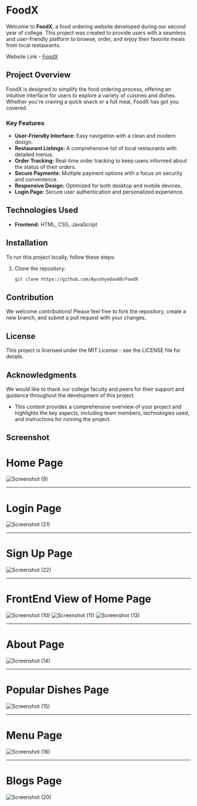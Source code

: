# FoodX

Welcome to **FoodX**, a food ordering website developed during our second year of college. This project was created to provide users with a seamless and user-friendly platform to browse, order, and enjoy their favorite meals from local restaurants.

Website Link - [FoodX](https://ayushyadav89.github.io/FoodX/)

## Project Overview 

FoodX is designed to simplify the food ordering process, offering an intuitive interface for users to explore a variety of cuisines and dishes. Whether you're craving a quick snack or a full meal, FoodX has got you covered.

### Key Features
- **User-Friendly Interface:** Easy navigation with a clean and modern design.
- **Restaurant Listings:** A comprehensive list of local restaurants with detailed menus.
- **Order Tracking:** Real-time order tracking to keep users informed about the status of their orders.
- **Secure Payments:** Multiple payment options with a focus on security and convenience.
- **Responsive Design:** Optimized for both desktop and mobile devices.
- **Login Page:** Secure user authentication and personalized experience.

## Technologies Used
- **Frontend:** HTML, CSS, JavaScript





## Installation

To run this project locally, follow these steps:

1. Clone the repository:
   ```bash
   git clone https://github.com/Ayushyadav89/FoodX


## Contribution
We welcome contributions! Please feel free to fork the repository, create a new branch, and submit a pull request with your changes.

## License
This project is licensed under the MIT License - see the LICENSE file for details.

## Acknowledgments
We would like to thank our college faculty and peers for their support and guidance throughout the development of this project.

- This content provides a comprehensive overview of your project and highlights the key aspects, including team members, technologies used, and instructions for running the project.

## Screenshot

# Home Page

![Screenshot (9)](https://github.com/user-attachments/assets/f3d76197-cbe8-46d2-9478-7c12dab85bcd)

<hr>

# Login Page

![Screenshot (21)](https://github.com/user-attachments/assets/1c3e5ee5-b451-404a-ad0e-8500aa2da55c)

<hr>

# Sign Up Page

![Screenshot (22)](https://github.com/user-attachments/assets/cba9ff15-c066-4680-a05d-ec3a8d6f6826)

<hr>

# FrontEnd View of Home Page
![Screenshot (10)](https://github.com/user-attachments/assets/98bca344-f44b-4470-9b08-f83c6c94562e)
![Screenshot (11)](https://github.com/user-attachments/assets/89ae85c4-63d3-431f-9562-95e95102af59)
![Screenshot (13)](https://github.com/user-attachments/assets/5daa6dbd-7c28-40b0-b96e-08e734cf5652)


<hr>

# About Page

![Screenshot (14)](https://github.com/user-attachments/assets/48a25a76-9beb-4a09-ba2c-e7d955f249d0)


<hr>

# Popular Dishes Page

![Screenshot (15)](https://github.com/user-attachments/assets/6439356c-1e46-48e6-a1c1-15b589c8ee18)

<hr>

# Menu Page

![Screenshot (16)](https://github.com/user-attachments/assets/fe64f350-35fc-4ff6-ae62-e46a03808e1a)

<hr>

# Blogs Page

![Screenshot (20)](https://github.com/user-attachments/assets/d07045be-8628-4ca5-8e87-2871dc156d12)

